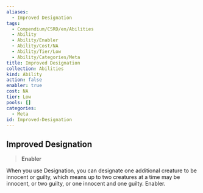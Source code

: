 ```yaml
---
aliases:
  - Improved Designation
tags:
  - Compendium/CSRD/en/Abilities
  - Ability
  - Ability/Enabler
  - Ability/Cost/NA
  - Ability/Tier/Low
  - Ability/Categories/Meta
title: Improved Designation
collection: Abilities
kind: Ability
action: false
enabler: true
cost: NA
tier: Low
pools: []
categories:
  - Meta
id: Improved-Designation
---
```

## Improved Designation    
>**Enabler**  
    
When you use Designation, you can designate one additional creature to be innocent or guilty, which means up to two creatures at a time may be innocent, or two guilty, or one innocent and one guilty. Enabler.
